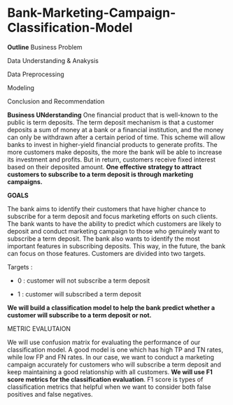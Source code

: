 # Bank-Marketing-Campaign-Classification-Model
**Outline**
   Business Problem
   
   Data Understanding & Anakysis
   
   Data Preprocessing
   
   Modeling
   
  Conclusion and Recommendation

**Business UNderstanding**
One financial product that is well-known to the public is term deposits. The term deposit mechanism is that a customer deposits a sum of money at a bank or a financial institution, and the money can only be withdrawn after a certain period of time. This scheme will allow banks to invest in higher-yield financial products to generate profits. The more customers make deposits, the more the bank will be able to increase its investment and profits. But in return,  customers receive fixed interest based on their deposited amount. **One effective strategy to attract customers to subscribe to a term deposit is through marketing campaigns.**

**GOALS**

The bank aims to identify their customers that have higher chance to subscribe for a term deposit and focus marketing efforts on such clients. The bank wants to have the ability to predict which customers are likely to deposit and conduct marketing campaign to those who genuinely want to subscribe a term deposit. The bank also wants to identify the most important features in subscribing deposits. This way, in the future, the bank can focus on those features. Customers are divided into two targets.
 
Targets :  
*   0 : customer will not subscribe a term deposit
    
*   1 : customer will subscribed a term deposit

**We will build a classification model to help the bank predict whether a customer will subscribe to a term deposit or not.**

METRIC EVALUTAION

We will use confusion matrix for evaluating the performance of our classification model. A good model is one which has high TP and TN rates, while low FP and FN rates. In our case, we want to conduct a marketing campaign accurately for customers who will subscribe a term deposit and keep maintaining a good relationship with all customers. **We will use F1 score metrics for the classification evaluation**. F1 score is types of classification metrics that helpful when we want to consider both false positives and false negatives.
